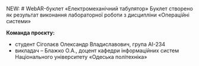 NEW: # WebAR-буклет «Електромеханічний табулятор»
Буклет створено як результат виконання лабораторної роботи з дисципліни «Операційні системи»

**Команда проєкту:**
- студент Сіголаєв Олександр Владиславович, група AI-234
- викладач – Блажко О.А., доцент кафедри інформаційних систем Національного університету «Одеська політехніка»

